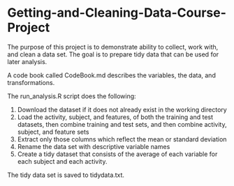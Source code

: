 # Getting-and-Cleaning-Data-Course-Project
The purpose of this project is to demonstrate ability to collect, work with, and clean a data set. The goal is to prepare tidy data that can be used for later analysis. 

A code book called CodeBook.md describes the variables, the data, and transformations.

The run_analysis.R script does the following:
1.	Download the dataset if it does not already exist in the working directory
2.	Load the activity, subject, and features, of both the training and test datasets, then combine training and test sets, and then combine activity, subject, and feature sets
3.	Extract only those columns which reflect the mean or standard deviation
4.	Rename the data set with descriptive variable names
5.	Create a tidy dataset that consists of the average of each variable for each subject and each activity.

The tidy data set is saved to tidydata.txt.
